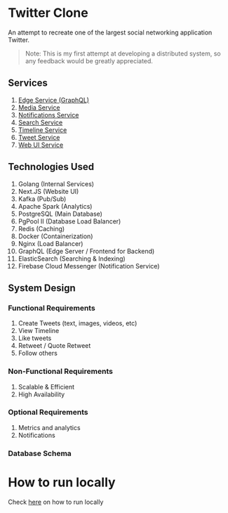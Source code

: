 # Twitter Clone

An attempt to recreate one of the largest social networking application Twitter.

> Note: This is my first attempt at developing a distributed system, so any feedback would be greatly appreciated.

## Services

1. [Edge Service (GraphQL)](./edge/)
2. [Media Service](./media/)
3. [Notifications Service](./notifications/)
4. [Search Service](./search/)
5. [Timeline Service](./timeline/)
6. [Tweet Service](./tweet/)
7. [Web UI Service](./website/)

## Technologies Used

1. Golang (Internal Services)
2. Next.JS (Website UI)
3. Kafka (Pub/Sub)
4. Apache Spark (Analytics)
5. PostgreSQL (Main Database)
6. PgPool II (Database Load Balancer)
7. Redis (Caching)
8. Docker (Containerization)
9. Nginx (Load Balancer)
10. GraphQL (Edge Server / Frontend for Backend)
11. ElasticSearch (Searching & Indexing)
12. Firebase Cloud Messenger (Notification Service)

## System Design

### Functional Requirements
1. Create Tweets (text, images, videos, etc)
2. View Timeline
3. Like tweets
4. Retweet / Quote Retweet
5. Follow others

### Non-Functional Requirements
1. Scalable & Efficient
2. High Availability

### Optional Requirements
1. Metrics and analytics
2. Notifications

### Database Schema

# How to run locally

Check [here](RUNNING_LOCALLY.md) on how to run locally